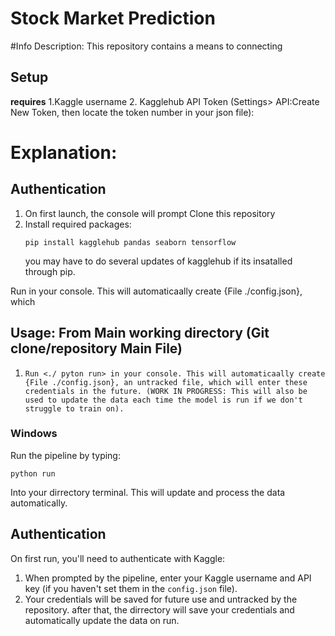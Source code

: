 # Stock Market Prediction 
#Info 
Description: This repository contains a means to connecting 

## Setup
**requires** 
1.Kaggle username 
2. Kagglehub API Token (Settings> API:Create New Token, then locate the token number in your json file):

# Explanation: 
## Authentication
1. On first launch, the console will prompt Clone this repository
2. Install required packages:
   ```
   pip install kagglehub pandas seaborn tensorflow
   ```
   you may have to do several updates of kagglehub if its insatalled through pip. 


 Run <pyton run> in your console. This will automaticaally create {File ./config.json}, which 

## Usage: From Main working directory (Git clone/repository Main File)
1.     Run <./ pyton run> in your console. This will automaticaally create {File ./config.json}, an untracked file, which will enter these credentials in the future. (WORK IN PROGRESS: This will also be used to update the data each time the model is run if we don't struggle to train on). 

### Windows
Run the pipeline by typing:
```
python run
```
Into your dirrectory terminal. 
This will update and process the data automatically. 

## Authentication

On first run, you'll need to authenticate with Kaggle:

1. When prompted by the pipeline, enter your Kaggle username and API key (if you haven't set them in the `config.json` file). 
2. Your credentials will be saved for future use and untracked by the repository. 
after that, the dirrectory will save your credentials and automatically update the data on run. 
